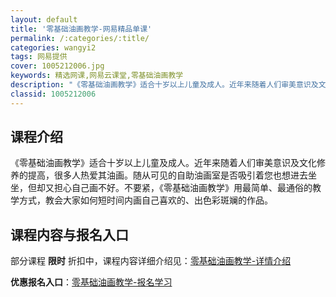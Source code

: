 ```yaml
---
layout: default
title: '零基础油画教学-网易精品单课'
permalink: /:categories/:title/
categories: wangyi2
tags: 网易提供
cover: 1005212006.jpg
keywords: 精选网课,网易云课堂,零基础油画教学
description: "《零基础油画教学》适合十岁以上儿童及成人。近年来随着人们审美意识及文化修养的提高，很多人热爱其油画。随从可见的自助油画室是否吸引着您也想进去坐坐，但却又担心自己画不好。不要紧，《零基础油画教"
classid: 1005212006
---
```


## 课程介绍

《零基础油画教学》适合十岁以上儿童及成人。近年来随着人们审美意识及文化修养的提高，很多人热爱其油画。随从可见的自助油画室是否吸引着您也想进去坐坐，但却又担心自己画不好。不要紧，《零基础油画教学》用最简单、最通俗的教学方式，教会大家如何短时间内画自己喜欢的、出色彩斑斓的作品。

## 课程内容与报名入口

部分课程 **限时** 折扣中，课程内容详细介绍见：[零基础油画教学-详情介绍](https://study.163.com/course/introduction/1005212006.htm?share=1&shareId=1025206652&utm_campaign=share&utm_medium=iphoneShare&utm_source=&utm_u=1025206652)

**优惠报名入口**：[零基础油画教学-报名学习](https://study.163.com/course/introduction/1005212006.htm?share=1&shareId=1025206652&utm_campaign=share&utm_medium=iphoneShare&utm_source=&utm_u=1025206652)

